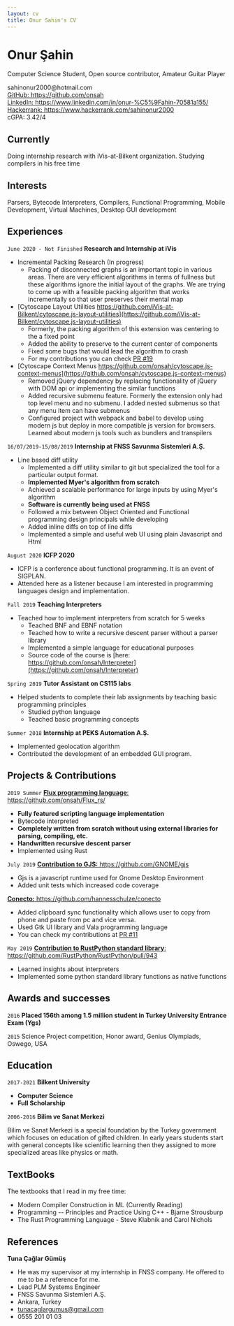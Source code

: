 ```yaml
---
layout: cv
title: Onur Sahin's CV
---
```

# Onur Şahin
Computer Science Student, Open source contributor, Amateur Guitar Player

<div id="webaddress">
<t> sahinonur2000@hotmail.com</t> 
<br/> <a href="https://github.com/onsah">GitHub: https://github.com/onsah</a>
<br/> <a href="https://www.linkedin.com/in/onur-%C5%9Fahin-70581a155/"> LinkedIn: https://www.linkedin.com/in/onur-%C5%9Fahin-70581a155/</a>
<br/> <a href="https://www.hackerrank.com/sahinonur2000"> Hackerrank: https://www.hackerrank.com/sahinonur2000</a>
<div> cGPA: 3.42/4 </div>
</div>


## Currently

Doing internship research with iVis-at-Bilkent organization. Studying compilers in his free time


## Interests

Parsers, Bytecode Interpreters, Compilers, Functional Programming, Mobile Development, Virtual Machines, Desktop GUI development

## Experiences

`June 2020 - Not Finished`
__Research and Internship at iVis__
- Incremental Packing Research (In progress)
  - Packing of disconnected graphs is an important topic in various areas. There are very efficient algorithms in terms of fullness but these algorithms ignore the initial layout of the graphs. We are trying to come up with a feasible packing algorithm that works incrementally so that user preserves their mental map
- [Cytoscape Layout Utilities https://github.com/iVis-at-Bilkent/cytoscape.js-layout-utilities](https://github.com/iVis-at-Bilkent/cytoscape.js-layout-utilities)
  - Formerly, the packing algorithm of this extension was centering to the a fixed point
  - Added the ability to preserve to the current center of components
  - Fixed some bugs that would lead the algorithm to crash
  - For my contributions you can check [PR #19](https://github.com/iVis-at-Bilkent/cytoscape.js-layout-utilities/pull/19)
- [Cytoscape Context Menus https://github.com/onsah/cytoscape.js-context-menus](https://github.com/onsah/cytoscape.js-context-menus)
  - Removed jQuery dependency by replacing functionality of jQuery with DOM api or implementing the similar functions
  - Added recursive submenu feature. Formerly the extension only had top level menu and no submenu. I added nested submenus so that any menu item can have submenus
  - Configured project with webpack and babel to develop using modern js but deploy in more compatible js version for browsers. Learned about modern js tools such as bundlers and transpilers

`16/07/2019-15/08/2019`
__Internship at FNSS Savunma Sistemleri A.Ş.__
- Line based diff utility
    - Implemented a diff utility similar to git but specialized the tool for a particular output format.
    - __Implemented Myer's algorithm from scratch__
    - Achieved a scalable performance for large inputs by using Myer's algorithm
    - __Software is currently being used at FNSS__
    - Followed a mix between Object Oriented and Functional programming design principals while developing
    - Added inline diffs on top of line diffs 
    - Implemented a simple and useful web UI using plain Javascript and Html

`August 2020`
__ICFP 2020__
- ICFP is a conference about functional programming. It is an event of SIGPLAN.
- Attended here as a listener because I am interested in programming languages design and implementation.

`Fall 2019`
__Teaching Interpreters__
- Teached how to implement interpreters from scratch for 5 weeks
    - Teached BNF and EBNF notation
    - Teached how to write a recursive descent parser without a parser library
    - Implemented a simple language for educational purposes
    - Source code of the course is [here: https://github.com/onsah/Interpreter](https://github.com/onsah/Interpreter)

`Spring 2019`
__Tutor Assistant on CS115 labs__
- Helped students to complete their lab assignments by teaching basic programming principles
    - Studied python language
    - Teached basic programming concepts

`Summer 2018`
__Internship at PEKS Automation A.Ş.__
- Implemented geolocation algorithm
- Contributed the development of an embedded GUI program.


## Projects & Contributions

`2019 Summer`
<a href="https://github.com/onsah/Flux_rs/">__Flux programming language__: https://github.com/onsah/Flux_rs/</a> 
- __Fully featured scripting language implementation__
- Bytecode interpreted
- __Completely written from scratch without using external libraries for parsing, compiling, etc.__
- __Handwritten recursive descent parser__
- Implemented using Rust

`July 2019`
<a href="https://github.com/GNOME/gjs">__Contribution to GJS:__ https://github.com/GNOME/gjs</a>
- Gjs is a javascript runtime used for Gnome Desktop Environment
- Added unit tests which increased code coverage

<a href="https://github.com/hannesschulze/conecto">__Conecto:__ https://github.com/hannesschulze/conecto</a>
- Added clipboard sync functionality which allows user to copy from phone and paste from pc and vice versa.
- Used Gtk UI library and Vala programming language
- You can check my contributions at [PR #11](https://github.com/hannesschulze/conecto/pull/11)

`May 2019`
<a href="https://github.com/RustPython/RustPython/pull/943">__Contribution to RustPython standard library__: https://github.com/RustPython/RustPython/pull/943</a>
- Learned insights about interpreters
- Implemented some python standard library functions as native functions

## Awards and successes

`2016`
__Placed 156th among 1.5 million student in Turkey University Entrance Exam (Ygs)__

`2015`
Science Project competition, Honor award, Genius Olympiads, Oswego, USA

## Education

`2017-2021`
__Bilkent University__
- __Computer Science__
- __Full Scholarship__

`2006-2016`
__Bilim ve Sanat Merkezi__

Bilim ve Sanat Merkezi is a special foundation by the Turkey government which focuses on education of gifted children. In early years students start with general concepts like scientific learning then they assigned to more specialized areas like physics or math.

## TextBooks
The textbooks that I read in my free time:
- Modern Compiler Construction in ML (Currently Reading)
- Programming -- Principles and Practice Using C++ - Bjarne Strousburp
- The Rust Programming Language - Steve Klabnik and Carol Nichols

## References

__Tuna Çağlar Gümüş__
- He was my supervisor at my internship in FNSS company. He offered to me to be a reference for me.
- Lead PLM Systems Engineer
- FNSS Savunma Sistemleri A.Ş.
- Ankara, Turkey
- tunacaglargumus@gmail.com
- 0555 201 01 03



<!-- ### Footer

Last updated: May 2020 -->


